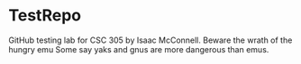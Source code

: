 # TestRepo
GitHub testing lab for CSC 305 by Isaac McConnell.
Beware the wrath of the hungry emu
Some say yaks and gnus are more dangerous than emus.
